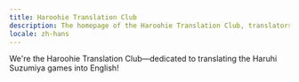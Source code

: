 ```yaml
---
title: Haroohie Translation Club
description: The homepage of the Haroohie Translation Club, translators of Haruhi Suzumiya games
locale: zh-hans
---
```


We're the Haroohie Translation Club—dedicated to translating the Haruhi Suzumiya
games into English!